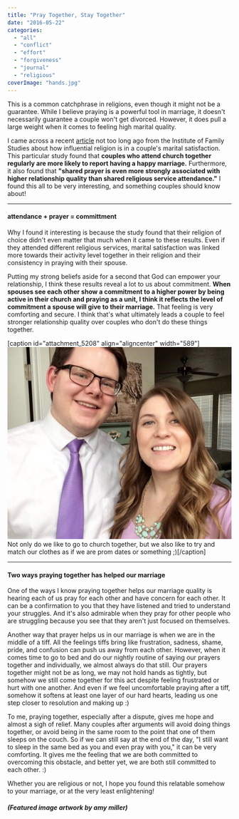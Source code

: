 ```yaml
---
title: "Pray Together, Stay Together"
date: "2016-05-22"
categories: 
  - "all"
  - "conflict"
  - "effort"
  - "forgiveness"
  - "journal"
  - "religious"
coverImage: "hands.jpg"
---
```


This is a common catchphrase in religions, even though it might not be a guarantee. While I believe praying is a powerful tool in marriage, it doesn't necessarily guarantee a couple won't get divorced. However, it does pull a large weight when it comes to feeling high marital quality.

I came across a recent [article](http://family-studies.org/better-together-religious-attendance/) not too long ago from the Institute of Family Studies about how influential religion is in a couple's marital satisfaction. This particular study found that **couples who attend church together regularly are more likely to report having a happy marriage.** Furthermore, it also found that **"shared prayer is even more strongly associated with higher relationship quality than shared religious service attendance."** I found this all to be very interesting, and something couples should know about!

* * *

#### attendance + prayer = committment

Why I found it interesting is because the study found that their religion of choice didn't even matter that much when it came to these results. Even if they attended different religious services, marital satisfaction was linked more towards their activity level together in their religion and their consistency in praying with their spouse.

Putting my strong beliefs aside for a second that God can empower your relationship, I think these results reveal a lot to us about commitment. **When spouses see each other show a commitment to a higher power by being active in their church and praying as a unit, I think it reflects the level of commitment a spouse will give to their marriage.** That feeling is very comforting and secure. I think that's what ultimately leads a couple to feel stronger relationship quality over couples who don't do these things together.

\[caption id="attachment\_5208" align="aligncenter" width="589"\]![pray together stay together, pray together, praying in marriage, praying together as a couple, praying couples, is it better to pray together, marriage advice, religion in marriage, attending church together, attending church together in marriage, lds advice, marriage specialist, marriage help, marriage inspiration, god in marriage, religion in marriage, dressing up for church, church attire](/images/IMG_1455.jpg) Not only do we like to go to church together, but we also like to try and match our clothes as if we are prom dates or something ;)\[/caption\]

* * *

#### Two ways praying together has helped our marriage

One of the ways I know praying together helps our marriage quality is hearing each of us pray for each other and have concern for each other. It can be a confirmation to you that they have listened and tried to understand your struggles. And it's also admirable when they pray for other people who are struggling because you see that they aren't just focused on themselves.

Another way that prayer helps us in our marriage is when we are in the middle of a tiff. All the feelings tiffs bring like frustration, sadness, shame, pride, and confusion can push us away from each other. However, when it comes time to go to bed and do our nightly routine of saying our prayers together and individually, we almost always do that still. Our prayers together might not be as long, we may not hold hands as tightly, but somehow we still come together for this act despite feeling frustrated or hurt with one another. And even if we feel uncomfortable praying after a tiff, somehow it softens at least one layer of our hard hearts, leading us one step closer to resolution and making up :)

To me, praying together, especially after a dispute, gives me hope and almost a sigh of relief. Many couples after arguments will avoid doing things together, or avoid being in the same room to the point that one of them sleeps on the couch. So if we can still say at the end of the day, "I still want to sleep in the same bed as you and even pray with you," it can be very comforting. It gives me the feeling that we are both committed to overcoming this obstacle, and better yet, we are both still committed to each other. :)

Whether you are religious or not, I hope you found this relatable somehow to your marriage, or at the very least enlightening!

##### (Featured image artwork by amy miller)
